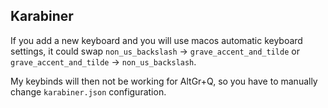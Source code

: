 ## Karabiner

If you add a new keyboard and you will use macos automatic keyboard settings, it could swap `non_us_backslash` -> `grave_accent_and_tilde` or `grave_accent_and_tilde` -> `non_us_backslash`.

My keybinds will then not be working for AltGr+Q, so you have to manually change `karabiner.json` configuration.
